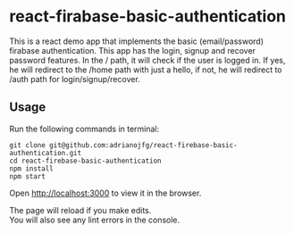 # react-firabase-basic-authentication

This is a react demo app that implements the basic (email/password) firabase authentication. This app has the login, signup and recover password features. In the / path, it will check if the user is logged in. If yes, he will redirect to the /home path with just a hello, if not, he will redirect to /auth path for login/signup/recover.

## Usage

Run the following commands in terminal:
```
git clone git@github.com:adrianojfg/react-firebase-basic-authentication.git
cd react-firebase-basic-authentication
npm install
npm start
```

Open [http://localhost:3000](http://localhost:3000) to view it in the browser.

The page will reload if you make edits.<br>
You will also see any lint errors in the console.
